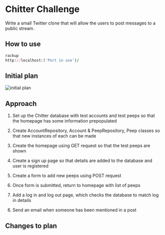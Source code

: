 Chitter Challenge
=================

Write a small Twitter clone that will allow the users to post messages to a public stream.

## How to use

```ruby
rackup
http://localhost:('Port in use')/
```

## Initial plan

![initial plan](/chitter-challenge/initial_plan.png "Initial Plan")

## Approach

1. Set up the Chitter database with test accounts and test peeps so that the homepage has some information prepopulated

2. Create AccountRepository, Account & PeepRepository, Peep classes so that new instances of each can be made

3. Create the homepage using GET request so that the test peeps are shown

4. Create a sign up page so that details are added to the database and user is registered

5. Create a form to add new peeps using POST request

6. Once form is submitted, return to homepage with list of peeps

7. Add a log in and log out page, which checks the database to match log in details

8. Send an email when someone has been mentioned in a post

## Changes to plan
